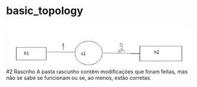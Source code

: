 # basic_topology
<img src="pod-topo/topo.png">
#2 Rascnho
A pasta rascunho contém modificações que foram feitas, mas não se sabe se funcionam ou se, ao menos, estão corretas.
